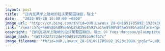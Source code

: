 ```yaml
---
layout: post
title:  "日内瓦湖岸上陡峭的拉沃葡萄园梯田，瑞士"
date:   "2020-09-28 16:00:00 +0800"
image_url: "http://cn.bing.com/th?id=OHR.Lavaux_ZH-CN1891785892_1920x1080.jpg&rf=LaDigue_1920x1080.jpg&pid=hp"
link: "/search?q=%e6%8b%89%e6%b2%83%e8%91%a1%e8%90%84%e5%9b%ad&form=hpcapt&mkt=zh-cn"
copyright: "日内瓦湖岸上陡峭的拉沃葡萄园梯田，瑞士 (© Yves Marcoux/plainpicture)"
image_hash: "4a97932f372de700d9382595ba9cf67c"
image_filename: "th?id=OHR.Lavaux_ZH-CN1891785892_1920x1080.jpg&rf=LaDigue_1920x1080.jpg&pid=hp"
---
```

